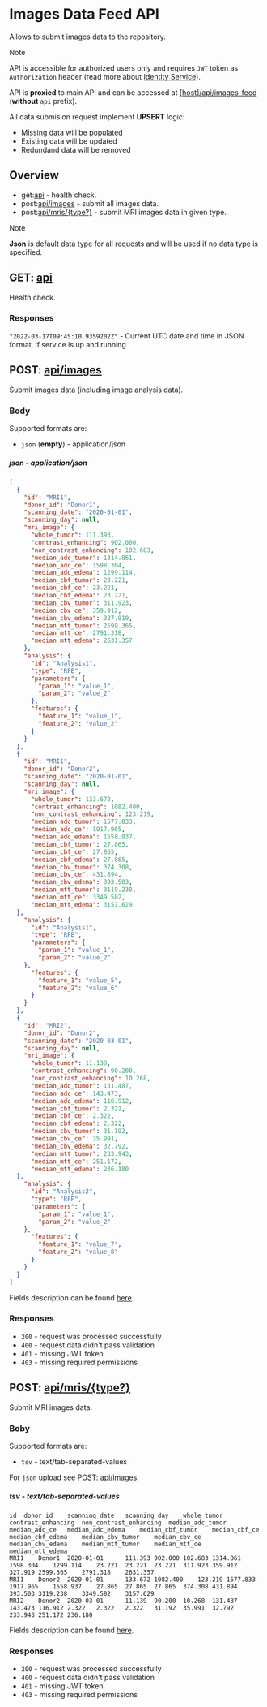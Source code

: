 # Images Data Feed API
Allows to submit images data to the repository.

> [!Note]
> API is accessible for authorized users only and requires `JWT` token as `Authorization` header (read more about [Identity Service](https://github.com/dkfz-unite/unite-identity)).

API is **proxied** to main API and can be accessed at [[host]/api/images-feed](http://localhost/api/images-feed) (**without** `api` prefix).

All data submision request implement **UPSERT** logic:
- Missing data will be populated
- Existing data will be updated
- Redundand data will be removed


## Overview
- get:[api](#get-api) - health check.
- post:[api/images](#post-apiimages) - submit all images data.
- post:[api/mris/{type?}](#post-apimristype) - submit MRI images data in given type.

> [!Note]
> **Json** is default data type for all requests and will be used if no data type is specified.


## GET: [api](http://localhost:5102/api)
Health check.

### Responses
`"2022-03-17T09:45:10.9359202Z"` - Current UTC date and time in JSON format, if service is up and running


## POST: [api/images](http://localhost:5102/api/images)
Submit images data (including image analysis data).

### Body
Supported formats are:
- `json` (**empty**) - application/json

##### json - application/json
```json
[
  {
    "id": "MRI1",
    "donor_id": "Donor1",
    "scanning_date": "2020-01-01",
    "scanning_day": null,
    "mri_image": {
      "whole_tumor": 111.393,
      "contrast_enhancing": 902.000,
      "non_contrast_enhancing": 102.683,
      "median_adc_tumor": 1314.861,
      "median_adc_ce": 1598.304,
      "median_adc_edema": 1299.114,
      "median_cbf_tumor": 23.221,
      "median_cbf_ce": 23.221,
      "median_cbf_edema": 23.221,
      "median_cbv_tumor": 311.923,
      "median_cbv_ce": 359.912,
      "median_cbv_edema": 327.919,
      "median_mtt_tumor": 2599.365,
      "median_mtt_ce": 2791.318,
      "median_mtt_edema": 2631.357
    },
    "analysis": {
      "id": "Analysis1",
      "type": "RFE",
      "parameters": {
        "param_1": "value_1",
        "param_2": "value_2"
      },
      "features": {
        "feature_1": "value_1",
        "feature_2": "value_2"
      }
    }
  },
  {
    "id": "MRI1",
    "donor_id": "Donor2",
    "scanning_date": "2020-01-01",
    "scanning_day": null,
    "mri_image": {
      "whole_tumor": 133.672,
      "contrast_enhancing": 1082.400,
      "non_contrast_enhancing": 123.219,
      "median_adc_tumor": 1577.833,
      "median_adc_ce": 1917.965,
      "median_adc_edema": 1558.937,
      "median_cbf_tumor": 27.865,
      "median_cbf_ce": 27.865,
      "median_cbf_edema": 27.865,
      "median_cbv_tumor": 374.308,
      "median_cbv_ce": 431.894,
      "median_cbv_edema": 393.503,
      "median_mtt_tumor": 3119.238,
      "median_mtt_ce": 3349.582,
      "median_mtt_edema": 3157.629
  },
    "analysis": {
      "id": "Analysis1",
      "type": "RFE",
      "parameters": {
        "param_1": "value_1",
        "param_2": "value_2"
    },
      "features": {
        "feature_1": "value_5",
        "feature_2": "value_6"
      }
    }
  },
  {
    "id": "MRI2",
    "donor_id": "Donor2",
    "scanning_date": "2020-03-01",
    "scanning_day": null,
    "mri_image": {
      "whole_tumor": 11.139,
      "contrast_enhancing": 90.200,
      "non_contrast_enhancing": 10.268,
      "median_adc_tumor": 131.487,
      "median_adc_ce": 143.473,
      "median_adc_edema": 116.912,
      "median_cbf_tumor": 2.322,
      "median_cbf_ce": 2.322,
      "median_cbf_edema": 2.322,
      "median_cbv_tumor": 31.192,
      "median_cbv_ce": 35.991,
      "median_cbv_edema": 32.792,
      "median_mtt_tumor": 233.943,
      "median_mtt_ce": 251.172,
      "median_mtt_edema": 236.180
  },
    "analysis": {
      "id": "Analysis2",
      "type": "RFE",
      "parameters": {
        "param_1": "value_1",
        "param_2": "value_2"
    },
      "features": {
        "feature_1": "value_7",
        "feature_2": "value_8"
      }
    }
  }
]
```
Fields description can be found [here](api-models-images.md).

### Responses
- `200` - request was processed successfully
- `400` - request data didn't pass validation
- `401` - missing JWT token
- `403` - missing required permissions


## POST: [api/mris/{type?}](http://localhost:5102/api/mris)
Submit MRI images data.

### Boby
Supported formats are:
- `tsv` - text/tab-separated-values

For `json` upload see [POST: api/images](#post-apiimages).

##### tsv - text/tab-separated-values
```tsv
id	donor_id	scanning_date	scanning_day	whole_tumor	contrast_enhancing	non_contrast_enhancing	median_adc_tumor	median_adc_ce	median_adc_edema	median_cbf_tumor	median_cbf_ce	median_cbf_edema	median_cbv_tumor	median_cbv_ce	median_cbv_edema	median_mtt_tumor	median_mtt_ce	median_mtt_edema
MRI1	Donor1	2020-01-01		111.393	902.000	102.683	1314.861	1598.304	1299.114	23.221	23.221	23.221	311.923	359.912	327.919	2599.365	2791.318	2631.357
MRI1	Donor2	2020-01-01		133.672	1082.400	123.219	1577.833	1917.965	1558.937	27.865	27.865	27.865	374.308	431.894	393.503	3119.238	3349.582	3157.629
MRI2	Donor2	2020-03-01		11.139	90.200	10.268	131.487	143.473	116.912	2.322	2.322	2.322	31.192	35.991	32.792	233.943	251.172	236.180
```
Fields description can be found [here](api-models-images.md).

### Responses
- `200` - request was processed successfully
- `400` - request data didn't pass validation
- `401` - missing JWT token
- `403` - missing required permissions

